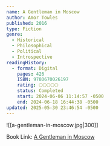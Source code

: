 ```yaml
---
name: A Gentleman in Moscow
author: Amor Towles
published: 2016
type: Fiction
genre:
  - Historical
  - Philosophical
  - Political
  - Introspective
readingHistory:
  - format: Digital
    pages: 426
    ISBN: 9780670026197
    rating: 🌕🌕🌕🌕🌕
    status: Completed
    start: 2024-06-06 11:14:57 -0500
    end: 2024-06-18 16:44:38 -0500
updated: 2025-05-30 23:46:54 -0500
---
```


![[a-gentleman-in-moscow.jpg|300]]

Book Link: [A Gentleman in Moscow](https://www.goodreads.com/book/show/34066798-a-gentleman-in-moscow)
